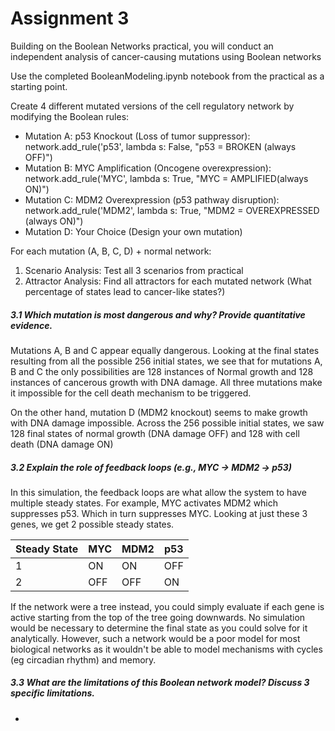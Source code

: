 # Assignment 3

Building on the Boolean Networks practical, you will conduct an independent analysis of cancer-causing mutations using Boolean networks

Use the completed BooleanModeling.ipynb notebook from the practical as a starting point.

Create 4 different mutated versions of the cell regulatory network by modifying the Boolean rules:

- Mutation A: p53 Knockout (Loss of tumor suppressor):   network.add_rule('p53', lambda s: False, "p53 = BROKEN (always OFF)")
- Mutation B: MYC Amplification (Oncogene overexpression):   network.add_rule('MYC', lambda s: True, "MYC = AMPLIFIED(always ON)")
- Mutation C: MDM2 Overexpression (p53 pathway disruption):   network.add_rule('MDM2', lambda s: True, "MDM2 = OVEREXPRESSED (always ON)")
- Mutation D: Your Choice (Design your own mutation)

For each mutation (A, B, C, D) + normal network:

1. Scenario Analysis: Test all 3 scenarios from practical
2. Attractor Analysis: Find all attractors for each mutated network (What percentage of states lead to cancer-like states?)


##### 3.1 Which mutation is most dangerous and why? Provide quantitative evidence.

Mutations A, B and C appear equally dangerous. Looking at the final states resulting from all the possible 256 initial states, we see that for mutations A, B and C the only possibilities are 128 instances of Normal growth and 128 instances of cancerous growth with DNA damage. All three mutations make it impossible for the cell death mechanism to be triggered.

On the other hand, mutation D (MDM2 knockout) seems to make growth with DNA damage impossible. Across the 256 possible initial states, we saw 128 final states of normal growth (DNA damage OFF) and 128 with cell death (DNA damage ON)

##### 3.2 Explain the role of feedback loops (e.g., MYC → MDM2 → p53)

In this simulation, the feedback loops are what allow the system to have multiple steady states. For example, MYC activates MDM2 which suppresses p53. Which in turn suppresses MYC. Looking at just these 3 genes, we get 2 possible steady states.

| Steady State | MYC | MDM2 | p53 |
|--------------|-----|------|-----|
| 1            | ON  | ON   | OFF |
| 2            | OFF | OFF  | ON  |

If the network were a tree instead, you could simply evaluate if each gene is active starting from the top of the tree going downwards. No simulation would be necessary to determine the final state as you could solve for it analytically. However, such a network would be a poor model for most biological networks as it wouldn't be able to model mechanisms with cycles (eg circadian rhythm) and memory.

##### 3.3 What are the limitations of this Boolean network model? Discuss 3 specific limitations.
- 